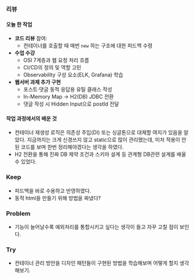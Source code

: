 ### 리뷰  
#### 오늘 한 작업  
- **코드 리뷰** 참여:  
	- 컨테이너를 호출할 때 매번 `new` 하는 구조에 대한 피드백 수령  
- **수업 수강**  
	- OSI 7계층과 웹 요청 처리 흐름  
	- CI/CD의 정의 및 역할 고민  
	- Observability 구성 요소(ELK, Grafana) 학습  
- **웹서버 과제 추가 구현**  
	- 포스트·댓글 동적 응답용 유틸 클래스 작성  
	- In-Memory Map → H2(DB) JDBC 전환  
	- 댓글 작성 시 Hidden Input으로 postId 전달  

#### 작업 과정에서의 배운 것  
- 컨테이너 재생성 로직은 의존성 주입(DI) 또는 싱글톤으로 대체할 여지가 있음을 알았다. 지금까지는 크게 신경쓰지 않고 static으로 많이 관리했는데, 미처 적용이 안된 코드를 보며 한번 정리해야겠다는 생각을 하였다.
- H2 전환을 통해 진짜 DB 제약 조건과 스키마 설계 등 관계형 DB관련 설계를 배울 수 있었다.

### Keep  
- 피드백을 바로 수용하고 반영하였다.
- 동적 html을 만들기 위해 방법을 짜냈다?

### Problem  
- 기능이 늘어날수록 예외처리를 통합시키고 싶다는 생각이 들고 자꾸 고칠 점이 보인다.

### Try  
- 컨테이너 관리 방안을 디자인 패턴들이 구현된 방법을 학습해보며 어떻게 할지 생각해보기.